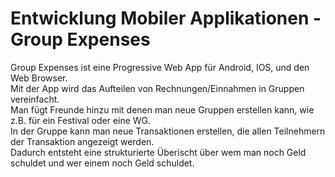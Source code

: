 # Entwicklung Mobiler Applikationen - Group Expenses

Group Expenses ist eine Progressive Web App für Android, IOS, und den Web Browser.  
Mit der App wird das Aufteilen von Rechnungen/Einnahmen in Gruppen vereinfacht.  
Man fügt Freunde hinzu mit denen man neue Gruppen erstellen kann, wie z.B. für ein Festival oder eine WG.  
In der Gruppe kann man neue Transaktionen erstellen, die allen Teilnehmern der Transaktion angezeigt werden.  
Dadurch entsteht eine strukturierte Überischt über wem man noch Geld schuldet und wer einem noch Geld schuldet.  
